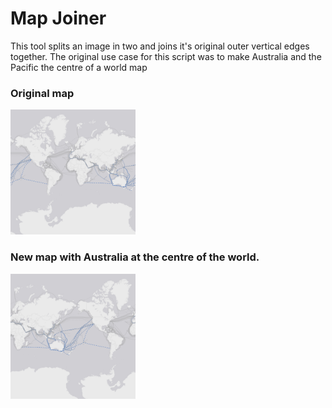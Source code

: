 # Map Joiner

This tool splits an image in two and joins it's original outer vertical edges together.
The original use case for this script was to make Australia and the Pacific the centre of a world map

### Original map

<img src = "https://github.com/technoid99/map-joiner/blob/main/map1.png?raw=true" width = "200" height = "200">

### New map with Australia at the centre of the world.

<img src = "https://github.com/technoid99/map-joiner/blob/main/map2.png?raw=true" width = "200" height = "200">
